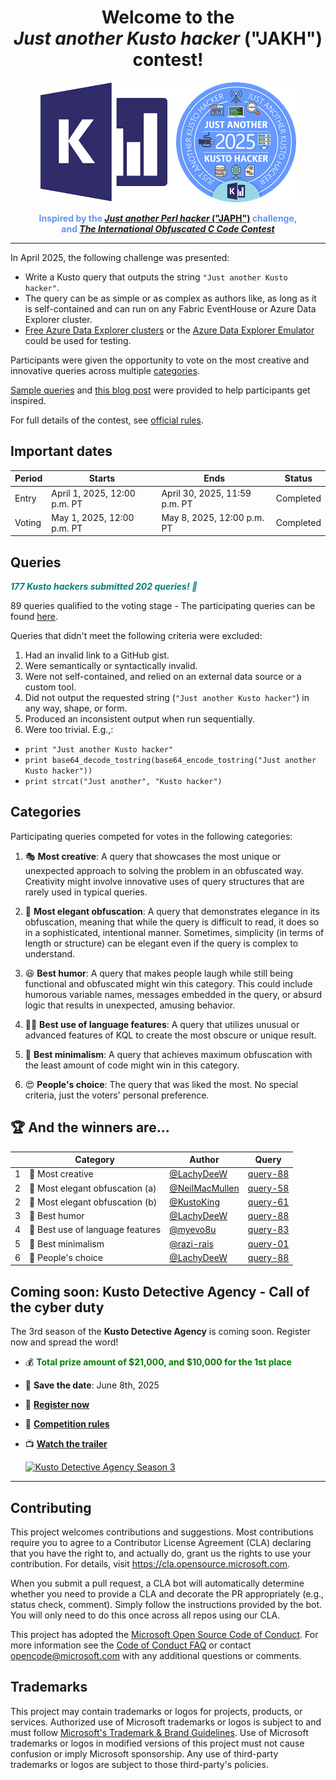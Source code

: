<div align="center">
    <h1>Welcome to the<br><i>Just another Kusto hacker</i> ("JAKH")<br>contest!
</h1>
    <img src="./resources/images/kusto-logo.png" width="410px" alt="Kusto logo"/>
    <p><span style="color:#6495ED"><strong>Inspired by the <a href="https://wiki.c2.com/?JustAnotherPerlHacker"><i>Just another Perl hacker</i> ("JAPH")</a> challenge,<br> and <a href="https://www.ioccc.org/"><i>The International Obfuscated C Code Contest</i></a></strong></span></p>
</div>

---

In April 2025, the following challenge was presented:
- Write a Kusto query that outputs the string `"Just another Kusto hacker"`.
- The query can be as simple or as complex as authors like, as long as it is self-contained and can run on any Fabric EventHouse or Azure Data Explorer cluster.
- [Free Azure Data Explorer clusters](https://learn.microsoft.com/en-us/azure/data-explorer/start-for-free-web-ui) or the [Azure Data Explorer Emulator](https://learn.microsoft.com/en-us/azure/data-explorer/kusto-emulator-install) could be used for testing.

Participants were given the opportunity to vote on the most creative and innovative queries across multiple [categories](#categories).

[Sample queries](./resources/sample-queries) and [this blog post](https://y0nil.github.io/kusto.blog/blog-posts/jakh.html) were provided to help participants get inspired.

For full details of the contest, see [official rules](./CONTEST_RULES.md).

## Important dates

| Period | Starts                       | Ends                          | Status    |
|--------|------------------------------|-------------------------------|-----------|
| Entry  | April 1, 2025, 12:00 p.m. PT | April 30, 2025, 11:59 p.m. PT | Completed |
| Voting | May 1, 2025, 12:00 p.m. PT   | May 8, 2025, 12:00 p.m. PT    | Completed |

## Queries

<span style="color:#008080">***177 Kusto hackers submitted 202 queries! 🚀***</span>

89 queries qualified to the voting stage - The participating queries can be found [here](./resources/participating-queries).

Queries that didn't meet the following criteria were excluded:

1. Had an invalid link to a GitHub gist.
2. Were semantically or syntactically invalid.
3. Were not self-contained, and relied on an external data source or a custom tool.
4. Did not output the requested string (`"Just another Kusto hacker"`) in any way, shape, or form.
5. Produced an inconsistent output when run sequentially.
6. Were too trivial. E.g.,:
  - `print "Just another Kusto hacker"`
  - `print base64_decode_tostring(base64_encode_tostring("Just another Kusto hacker"))`
  - `print strcat("Just another", "Kusto hacker")`

## Categories

Participating queries competed for votes in the following categories:

1. 🎭 **Most creative**: A query that showcases the most unique or unexpected approach to solving the problem in an obfuscated way. Creativity might involve innovative uses of query structures that are rarely used in typical queries.

2. 🤵 **Most elegant obfuscation**: A query that demonstrates elegance in its obfuscation, meaning that while the query is difficult to read, it does so in a sophisticated, intentional manner. Sometimes, simplicity (in terms of length or structure) can be elegant even if the query is complex to understand.

3. 😆 **Best humor**: A query that makes people laugh while still being functional and obfuscated might win this category. This could include humorous variable names, messages embedded in the query, or absurd logic that results in unexpected, amusing behavior.

4. 🤹‍♂️ **Best use of language features**: A query that utilizes unusual or advanced features of KQL to create the most obscure or unique result.

5. 🤏 **Best minimalism**: A query that achieves maximum obfuscation with the least amount of code might win in this category.

6. 😍 **People's choice**: The query that was liked the most. No special criteria, just the voters' personal preference.

## 🏆 And the winners are...
  
  | | Category                         | Author                                             | Query                                                     |
  |-|----------------------------------|----------------------------------------------------|-----------------------------------------------------------|
  |1| 🏅 Most creative                 | [@LachyDeeW](https://github.com/LachyDeeW)         | [query-88](./resources/participating-queries/query-88.md) |
  |2| 🏅 Most elegant obfuscation (a)  | [@NeilMacMullen](https://github.com/NeilMacMullen) | [query-58](./resources/participating-queries/query-58.md) |
  |2| 🏅 Most elegant obfuscation (b)  | [@KustoKing](https://github.com/KustoKing)         | [query-61](./resources/participating-queries/query-61.md) |
  |3| 🏅 Best humor                    | [@LachyDeeW](https://github.com/LachyDeeW)         | [query-88](./resources/participating-queries/query-88.md) |
  |4| 🏅 Best use of language features | [@myevo8u](https://github.com/myevo8u)             | [query-83](./resources/participating-queries/query-83.md) |
  |5| 🏅 Best minimalism               | [@razi-rais](https://github.com/razi-rais)         | [query-01](./resources/participating-queries/query-01.md) |
  |6| 🏅 People's choice               | [@LachyDeeW](https://github.com/LachyDeeW)         | [query-88](./resources/participating-queries/query-88.md) |

## Coming soon: **Kusto Detective Agency - Call of the cyber duty**

The 3rd season of the **Kusto Detective Agency** is coming soon. Register now and spread the word!

- 💰 <span style="color:#008000">**Total prize amount of $21,000, and $10,000 for the 1st place**</span>
- 📅 **Save the date**: June 8th, 2025
- 📝 **[Register now](http://detective.kusto.io/register)**
- 📜 **[Competition rules](https://detective.kusto.io/CyberDutyRules)**
- 📺 **[Watch the trailer](https://www.youtube.com/watch?v=sPmTvXOZrnE)**

  [![Kusto Detective Agency Season 3](https://img.youtube.com/vi/sPmTvXOZrnE/0.jpg)](https://www.youtube.com/watch?v=sPmTvXOZrnE)

---

## Contributing

This project welcomes contributions and suggestions.  Most contributions require you to agree to a
Contributor License Agreement (CLA) declaring that you have the right to, and actually do, grant us
the rights to use your contribution. For details, visit https://cla.opensource.microsoft.com.

When you submit a pull request, a CLA bot will automatically determine whether you need to provide
a CLA and decorate the PR appropriately (e.g., status check, comment). Simply follow the instructions
provided by the bot. You will only need to do this once across all repos using our CLA.

This project has adopted the [Microsoft Open Source Code of Conduct](https://opensource.microsoft.com/codeofconduct/).
For more information see the [Code of Conduct FAQ](https://opensource.microsoft.com/codeofconduct/faq/) or
contact [opencode@microsoft.com](mailto:opencode@microsoft.com) with any additional questions or comments.

## Trademarks

This project may contain trademarks or logos for projects, products, or services. Authorized use of Microsoft 
trademarks or logos is subject to and must follow 
[Microsoft's Trademark & Brand Guidelines](https://www.microsoft.com/en-us/legal/intellectualproperty/trademarks/usage/general).
Use of Microsoft trademarks or logos in modified versions of this project must not cause confusion or imply Microsoft sponsorship.
Any use of third-party trademarks or logos are subject to those third-party's policies.
